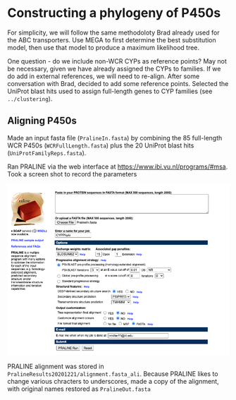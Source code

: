 # Constructing a phylogeny of P450s

For simplicity, we will follow the same methodoloty Brad already used for the ABC transporters. Use MEGA to first determine the best substitution model, then use that model to produce a maximum likelihood tree.

One question - do we include non-WCR CYPs as reference points? May not be necessary, given we have already assigned the CYPs to families. If we do add in external references, we will need to re-align. After some conversation with Brad, decided to add some reference points. Selected the UniProt blast hits used to assign full-length genes to CYP families (see `../clustering`).

## Aligning P450s

Made an input fasta file (`PralineIn.fasta`) by combining the 85 full-length WCR P450s (`WCRFullLength.fasta`) plus the 20 UniProt blast hits (`UniProtFamilyReps.fasta`).

Ran PRALINE via the web interface at https://www.ibi.vu.nl/programs/#msa. Took a screen shot to record the parameters

![Praline settings](PralineSettings20201221.png)

PRALINE alignment was stored in `PralineResults20201221/alignment.fasta_ali`. Because PRALINE likes to change various chracters to underscores, made a copy of the alignment, with original names restored as `PralineOut.fasta`
